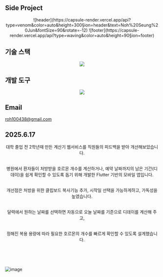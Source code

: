 ## Side Project
<div align="center">
  ![header](https://capsule-render.vercel.app/api?type=venom&color=auto&height=300&section=header&text=Noh%20Seung%20Jun&fontSize=90&rotate=-12)
  ![footer](https://capsule-render.vercel.app/api?type=waving&color=auto&height=90&section=footer)
</div>

## 기술 스택
<div align="center">
  <img src="https://img.shields.io/badge/flutter-20232a.svg?style=for-the-badge&logo=flutter&logoColor=61DAFB" />
</div>

## 개발 도구
<div align="center">
  <img src="https://img.shields.io/badge/VSCode-2C2C32.svg?style=for-the-badge&logo=visual-studio-code&logoColor=22ABF3" />
</div>

## Email
roh100438@gmail.com



## 2025.6.17
<div align="center">
  대학 졸업 전 2학년때 만든 계산기 웹서비스를 직원들의 피드백을 받아 개선해보았습니다.<br></br>

  병원에서 환자들이 처방받을 호르몬 개수를 계산하거나, 예약 날짜까지의 남은 기간(디데이)을 쉽게 확인할 수 있도록 돕기 위해 개발한 Flutter 기반의 모바일 앱입니다.<br></br>


  개선점은 처방을 위한 클립보드 복사기능 추가, 시작일 선택을 가능하게하고, 가독성을 높였습니다. <br></br>
  
  달력에서 원하는 날짜를 선택하면 자동으로 오늘 날짜를 기준으로 디데이를 계산해 주고, <br></br>
  
  정해진 복용 용량에 따라 필요한 호르몬의 개수를 빠르게 확인할 수 있도록 설계했습니다.<br></br>
</div>


<br></br>

![image](https://github.com/user-attachments/assets/705df371-da73-413f-90a8-ba5f500df8d1)



